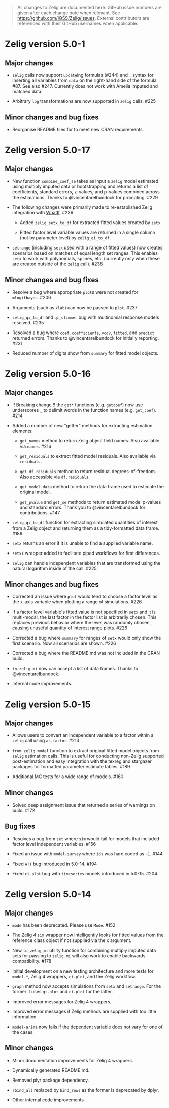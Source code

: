> All changes to Zelig are documented here. GitHub issue numbers are given after
each change note when relevant. See <https://github.com/IQSS/Zelig/issues>.
External contributors are referenced with their GitHub usernames when
applicable.


Zelig version 5.0-1
==============================

## Major changes

- `zelig` calls now support `update`ing formulas (#244) and `.` syntax for
inserting all variables from `data` on the right-hand side of the formula
#87. See also #247. Currently does not work with Amelia imputed and matched 
data.

- Arbitrary `log` transformations are now supported in `zelig` calls. #225

## Minor changes and bug fixes

- Reorganise README files for to meet new CRAN requirements.


Zelig version 5.0-17
==============================

## Major changes

- New function `combine_coef_se` takes as input a `zelig` model estimated
using multiply imputed data or bootstrapping and returns a list of coefficients,
standard errors, z-values, and p-values combined across the estimations. Thanks
to @vincentarelbundock for prompting. #229

- The following changes were primarily made to re-established Zelig integration
with [WhatIf](https://CRAN.R-project.org/package=WhatIf). #236

    + Added `zelig_setx_to_df` for extracted fitted values created by `setx`.

    + Fitted factor level variable values are returned in a single column (not
by parameter level) by `zelig_qi_to_df`.

- `setrange` (including `setx` used with a range of fitted values) now creates
scenarios based on matches of equal length set ranges. This enables `setx` to
work with polynomials, splines, etc. (currently only when these are created
outside of the `zelig` call). #238

## Minor changes and bug fixes

- Resolve a bug where appropriate `plot`s were not created for `mlogitbayes`. #206

- Arguments (such as `xlab`) can now be passed to `plot`. #237

- `zelig_qi_to_df` and `qi_slimmer` bug with multinomial response models
resolved. #235

- Resolved a bug where `coef`, `coefficients`, `vcov`, `fitted`, and `predict`
returned errors. Thanks to @vincentarelbundock for initially reporting. #231

- Reduced number of digits show from `summary` for fitted model objects.



Zelig version 5.0-16
==============================

## Major changes

- !! Breaking change !! the `get*` functions (e.g. `getcoef`) now use
underscores `_` to delimit words in the function names (e.g. `get_coef`). #214

- Added a number of new "getter" methods for extracting estimation elements:

    + `get_names` method to return Zelig object field names. Also available via
  `names`. #216

    + `get_residuals` to extract fitted model residuals. Also available via
  `residuals`.

    + `get_df_residuals` method to return residual degrees-of-freedom.
  Also accessible via `df.residuals`.

    + `get_model_data` method to return the data frame used to estimate the
  original model.

    + `get_pvalue` and `get_se` methods to return estimated model p-values and
  standard errors. Thank you to @vincentarelbundock for contributions. #147

- `zelig_qi_to_df` function for extracting simulated quantities of interest
from a Zelig object and returning them as a tidy-formatted data frame. #189

- `setx` returns an error if it is unable to find a supplied variable name.

- `setx1` wrapper added to facilitate piped workflows for first differences.

- `zelig` can handle independent variables that are transformed using the
natural logarithm inside of the call. #225

## Minor changes and bug fixes

- Corrected an issue where `plot` would tend to choose a factor level as the
x-axis variable when plotting a range of simulations. #226

- If a factor level variable's fitted value is not specified in `setx` and
it is multi-modal, the last factor in the factor list is arbitrarily chosen.
This replaces previous behavior where the level was randomly chosen, causing
unuseful quantity of interest range plots. #226

- Corrected a bug where `summary` for ranges of `setx` would only show the
first scenario. Now all scenarios are shown. #226

- Corrected a bug where the README.md was not included in the CRAN build.

- `to_zelig_mi` now can accept a list of data frames. Thanks to
@vincentarelbundock.

- Internal code improvements.


Zelig version 5.0-15
==============================

## Major changes

- Allows users to convert an independent variable to a factor within a `zelig`
call using `as.factor`. #213

- `from_zelig_model` function to extract original fitted model objects from
`zelig` estimation calls. This is useful for conducting non-Zelig supported
post-estimation and easy integration with the texreg and stargazer packages
for formatted parameter estimate tables. #189

- Additional MC tests for a wide range of models. #160

## Minor changes

- Solved deep assignment issue that returned a series of warnings on build. #172

## Bug fixes

- Resolves a bug from `set` where `sim` would fail for models that included
factor level independent variables. #156

- Fixed an issue with `model-survey` where `ids` was hard coded as `~1`. #144

- Fixed `ATT` bug introduced in 5.0-14. #194

- Fixed `ci.plot` bug with `timeseries` models introduced in 5.0-15. #204


Zelig version 5.0-14
==============================

## Major changes

- `mode` has been deprecated. Please use `Mode`. #152

- The Zelig 4 `sim` wrapper now intelligently looks for fitted values from the
reference class object if not supplied via the x argument.

- New `to_zelig_mi` utility function for combining multiply imputed data sets
for passing to `zelig`. `mi` will also work to enable backwards compatibility. #178

- Initial development on a new testing architecture and more tests for
`model-*`, Zelig 4 wrappers, `ci.plot`, and the Zelig workflow.

- `graph` method now accepts simulations from `setx` and `setrange`. For the
former it uses `qi.plot` and `ci.plot` for the latter.

- Improved error messages for Zelig 4 wrappers.

- Improved error messages if Zelig methods are supplied with too little
information.

- `model-arima` now fails if the dependent variable does not vary for one of the
cases.

## Minor changes

- Minor documentation improvements for Zelig 4 wrappers.

- Dynamically generated README.md.

- Removed plyr package dependency.

- `rbind_all` replaced by `bind_rows` as the former is deprecated by dplyr.

- Other internal code improvements
